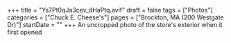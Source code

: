 +++
title = "Ys7Pt0qJa3cev_dHaPtq.avif"
draft = false
tags = ["Photos"]
categories = ["Chuck E. Cheese's"]
pages = ["Brockton, MA (200 Westgate Dr)"]
startDate = ""
+++
An uncropped photo of the store's exterior when it first opened
